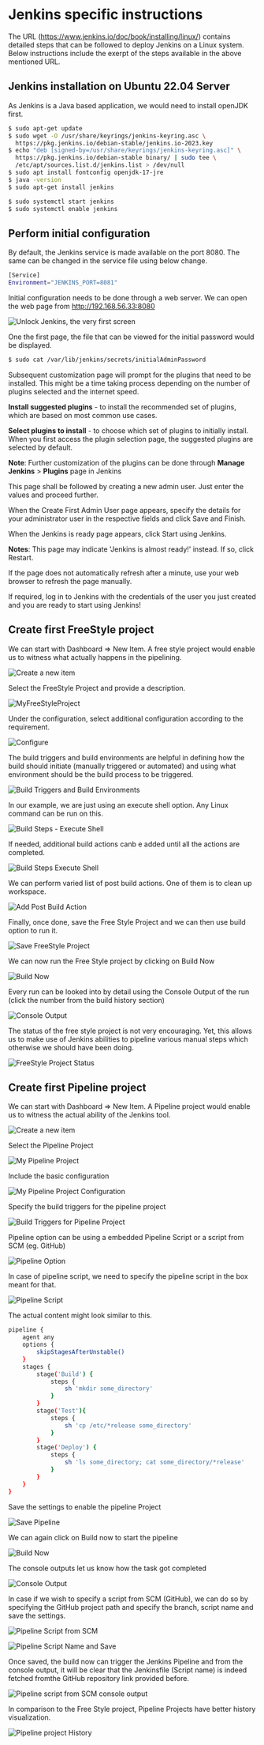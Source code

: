 # Jenkins specific instructions

The URL (https://www.jenkins.io/doc/book/installing/linux/) contains detailed steps that can be followed to deploy Jenkins on a Linux system. Below instructions include the exerpt of the steps available in the above mentioned URL.

## Jenkins installation on Ubuntu 22.04 Server

As Jenkins is a Java based application, we would need to install openJDK first.

```bash
$ sudo apt-get update
$ sudo wget -O /usr/share/keyrings/jenkins-keyring.asc \
  https://pkg.jenkins.io/debian-stable/jenkins.io-2023.key
$ echo "deb [signed-by=/usr/share/keyrings/jenkins-keyring.asc]" \
  https://pkg.jenkins.io/debian-stable binary/ | sudo tee \
  /etc/apt/sources.list.d/jenkins.list > /dev/null
$ sudo apt install fontconfig openjdk-17-jre
$ java -version
$ sudo apt-get install jenkins

$ sudo systemctl start jenkins
$ sudo systemctl enable jenkins

```

## Perform initial configuration

By default, the Jenkins service is made available on the port 8080. The same can be changed in the service file using below change.

```bash
[Service]
Environment="JENKINS_PORT=8081"
```

Initial configuration needs to be done through a web server. We can open the web page from http://192.168.56.33:8080



![Unlock Jenkins, the very first screen](unlock_jenkins.png)

One the first page, the file that can be viewed for the initial password would be displayed.

```bash
$ sudo cat /var/lib/jenkins/secrets/initialAdminPassword
```

Subsequent customization page will prompt for the plugins that need to be installed. This might be a time taking process depending on the number of plugins selected and the internet speed.

**Install suggested plugins** - to install the recommended set of plugins, which are based on most common use cases.

**Select plugins to install** - to choose which set of plugins to initially install. When you first access the plugin selection page, the suggested plugins are selected by default.

**Note**: Further customization of the plugins can be done through **Manage Jenkins** > **Plugins** page in Jenkins

This page shall be followed by creating a new admin user. Just enter the values and proceed further.

When the Create First Admin User page appears, specify the details for your administrator user in the respective fields and click Save and Finish.

When the Jenkins is ready page appears, click Start using Jenkins.

**Notes**: This page may indicate 'Jenkins is almost ready!' instead. If so, click Restart.

If the page does not automatically refresh after a minute, use your web browser to refresh the page manually.

If required, log in to Jenkins with the credentials of the user you just created and you are ready to start using Jenkins!

## Create first FreeStyle project

We can start with Dashboard => New Item. A free style project would enable us to witness what actually happens in the pipelining.


![Create a new item](new_item.png)


Select the FreeStyle Project and provide a description.


![MyFreeStyleProject](MyFreeStyleProject.png)


Under the configuration, select additional configuration according to the requirement.


![Configure](FSP_Configure.png)


The build triggers and build environments are helpful in defining how the build should initiate (manually triggered or automated) and using what environment should be the build process to be triggered.


![Build Triggers and Build Environments](Build_Triggers.png)


In our example, we are just using an execute shell option. Any Linux command can be run on this.


![Build Steps - Execute Shell](Build_Steps_Shell.png)


If needed, additional build actions canb e added until all the actions are completed.


![Build Steps Execute Shell](Build_Steps_Execute_Shell.png)


We can perform varied list of post build actions. One of them is to clean up workspace.


![Add Post Build Action](Add_Post_Build_Action.png)


Finally, once done, save the Free Style Project and we can then use build option to run it.


![Save FreeStyle Project](Save_FSP.png)


We can now run the Free Style project by clicking on Build Now


![Build Now](Build_Now.png)


Every run can be looked into by detail using the Console Output of the run (click the number from the build history section)


![Console Output](Console_Output.png)


The status of the free style project is not very encouraging. Yet, this allows us to make use of Jenkins abilities to pipeline various manual steps which otherwise we should have been doing.


![FreeStyle Project Status](FSP_Status.png)


## Create first Pipeline project

We can start with Dashboard => New Item. A Pipeline project would enable us to witness the actual ability of the Jenkins tool.


![Create a new item](new_item.png)


Select the Pipeline Project


![My Pipeline Project](MyPipelineProject.png)


Include the basic configuration


![My Pipeline Project Configuration](MPP_Configure.png)


Specify the build triggers for the pipeline project


![Build Triggers for Pipeline Project](MPP_Build_Triggers.png)


Pipeline option can be using a embedded Pipeline Script or a script from SCM (eg. GitHub)


![Pipeline Option](Pipeline.png)


In case of pipeline script, we need to specify the pipeline script in the box meant for that.


![Pipeline Script](PipeLine_Script.png)


The actual content might look similar to this.
```bash
pipeline { 
    agent any 
    options {
        skipStagesAfterUnstable()
    }
    stages {
        stage('Build') { 
            steps { 
                sh 'mkdir some_directory' 
            }
        }
        stage('Test'){
            steps {
                sh 'cp /etc/*release some_directory'
            }
        }
        stage('Deploy') {
            steps {
                sh 'ls some_directory; cat some_directory/*release' 
            }
        }
    }
}
```


Save the settings to enable the pipeline Project


![Save Pipeline](PipeLineScript_Save.png)


We can again click on Build now to start the pipeline


![Build Now](Build_Now_Pipeline_Script.png)


The console outputs let us know how the task got completed


![Console Output](MPP_Console_Output.png)


In case if we wish to specify a script from SCM (GitHub), we can do so by specifying the GitHub project path and specify the branch, script name and save the settings.


![Pipeline Script from SCM](Pipeline_Script_from_SCM.png)


![Pipeline Script Name and Save](Pipeline_Script_From_SCM_Save.png)


Once saved, the build now can trigger the Jenkins Pipeline and from the console output, it will be clear that the Jenkinsfile (Script name) is indeed fetched fromthe GitHub repository link provided before.


![Pipeline script from SCM console output](Pipeline_Script_from_SCM_Console_Output.png)


In comparison to the Free Style project, Pipeline Projects have better history visualization.


![Pipeline project History](Pipeline_project_History.png)
